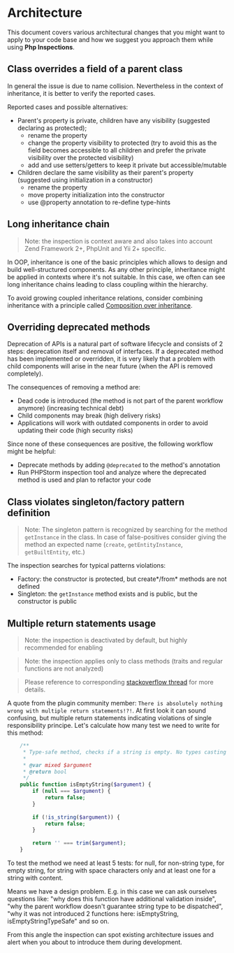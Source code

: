 # Architecture

This document covers various architectural changes that you might want to apply to your code base and how we suggest you approach them while using **Php Inspections**.

## Class overrides a field of a parent class

In general the issue is due to name collision. Nevertheless in the context of inheritance, it is better to verify the reported cases.

Reported cases and possible alternatives:

* Parent's property is private, children have any visibility (suggested declaring as protected);
    * rename the property
    * change the property visibility to protected (try to avoid this as the field becomes accessible to all children and prefer the private visibility over the protected visibility)
    * add and use setters/getters to keep it private but accessible/mutable
* Children declare the same visibility as their parent's property (suggested using initialization in a constructor)
    * rename the property
    * move property initialization into the constructor
    * use @property annotation to re-define type-hints

## Long inheritance chain

> Note: the inspection is context aware and also takes into account Zend Framework 2+, PhpUnit and Yii 2+ specific.

In OOP, inheritance is one of the basic principles which allows to design and build well-structured components. As any other principle, inheritance might be applied in contexts where it's not suitable. In this case, we often can see long inheritance chains leading to class coupling within the hierarchy.

To avoid growing coupled inheritance relations, consider combining inheritance with a principle called [Composition over inheritance](https://en.wikipedia.org/wiki/Composition_over_inheritance).

## Overriding deprecated methods

Deprecation of APIs is a natural part of software lifecycle and consists of 2 steps: deprecation itself and removal of interfaces. If a deprecated method has been implemented or overridden, it is very likely that a problem with child components will arise in the near future (when the API is removed completely).

The consequences of removing a method are:
* Dead code is introduced (the method is not part of the parent workflow anymore) (increasing technical debt)
* Child components may break (high delivery risks)
* Applications will work with outdated components in order to avoid updating their code (high security risks)

Since none of these consequences are positive, the following workflow might be helpful:
* Deprecate methods by adding `@deprecated` to the method's annotation
* Run PHPStorm inspection tool and analyze where the deprecated method is used and plan to refactor your code

## Class violates singleton/factory pattern definition

> Note: The singleton pattern is recognized by searching for the method `getInstance` in the class. In case of false-positives consider giving the method an expected name (`create`, `getEntityInstance`, `getBuiltEntity`, etc.)

The inspection searches for typical patterns violations:
- Factory: the constructor is protected, but create*/from* methods are not defined
- Singleton: the `getInstance` method exists and is public, but the constructor is public

## Multiple return statements usage

> Note: the inspection is deactivated by default, but highly recommended for enabling

> Note: the inspection applies only to class methods (traits and regular functions are not analyzed)

> Please reference to corresponding [stackoverflow thread](https://stackoverflow.com/questions/36707/should-a-function-have-only-one-return-statement) 
> for more details.

A quote from the plugin community member: `There is absolutely nothing wrong with multiple return statements!?!`. 
At first look it can sound confusing, but multiple return statements indicating violations of single responsibility principe.
Let's calculate how many test we need to write for this method:
```php
    /**
     * Type-safe method, checks if a string is empty. No types casting magic allowed.
     * 
     * @var mixed $argument
     * @return bool
     */
    public function isEmptyString($argument) {
        if (null === $argument) {
            return false;
        }
        
        if (!is_string($argument)) {
            return false;
        }
        
        return '' === trim($argument);
    }
```

To test the method we need at least 5 tests: for null, for non-string type, for empty string, 
for string with space characters only and at least one for a string with content.

Means we have a design problem. E.g. in this case we can ask ourselves questions like: 
"why does this function have additional validation inside", "why the parent workflow doesn't guarantee string type to be dispatched",
"why it was not introduced 2 functions here: isEmptyString, isEmptyStringTypeSafe" and so on.

From this angle the inspection can spot existing architecture issues and alert when you about to introduce them during 
development.




